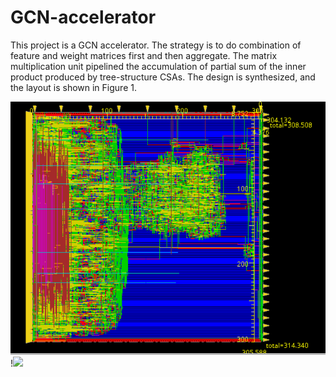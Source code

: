 # GCN-accelerator
This project is a GCN accelerator. The strategy is to do combination of feature and weight matrices first and then aggregate. The matrix multiplication unit pipelined the accumulation of partial sum of the inner product produced by tree-structure CSAs. The design is synthesized, and the layout is shown in Figure 1.

![APR Layout](https://github.com/Peggy-Gits/GCN-accelerator/blob/main/images/Innovus_Layout.png "Figure 1")
!<img src = https://github.com/Peggy-Gits/GCN-accelerator/blob/main/images/Innovus_Layout.png, style = "width:60 px; height: 60 px">
